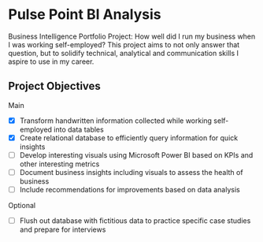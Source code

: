# Pulse Point BI Analysis

Business Intelligence Portfolio Project: How well did I run my business when I was working self-employed? This project aims to not only answer that question, but to solidify technical, analytical and communication skills I aspire to use in my career.

## Project Objectives

Main

- [x] Transform handwritten information collected while working self-employed into data tables
- [x] Create relational database to efficiently query information for quick insights
- [ ] Develop interesting visuals using Microsoft Power BI based on KPIs and other interesting metrics
- [ ] Document business insights including visuals to assess the health of business
- [ ] Include recommendations for improvements based on data analysis

Optional

- [ ] Flush out database with fictitious data to practice specific case studies and prepare for interviews
